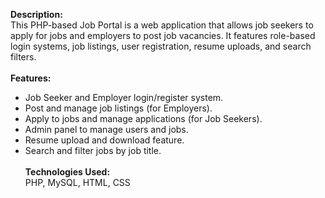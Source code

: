 **Description:** <br>
This PHP-based Job Portal is a web application that allows job seekers to apply for jobs and
employers to post job vacancies. It features role-based login systems, job listings, user registration,
resume uploads, and search filters.
<br><br>
**Features:** <br>
- Job Seeker and Employer login/register system.
- Post and manage job listings (for Employers).
- Apply to jobs and manage applications (for Job Seekers).
- Admin panel to manage users and jobs.
- Resume upload and download feature.
- Search and filter jobs by job title.
<br><br>
**Technologies Used:** <br>
PHP, MySQL, HTML, CSS

